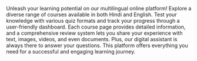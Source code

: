 Unleash your learning potential on our multilingual online platform! Explore a diverse range of courses available in both Hindi and English. Test your knowledge with various quiz formats and track your progress through a user-friendly dashboard. Each course page provides detailed information, and a comprehensive review system lets you share your experience with text, images, videos, and even documents. Plus, our digital assistant is always there to answer your questions. This platform offers everything you need for a successful and engaging learning journey.

